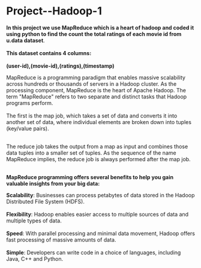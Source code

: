 # Project--Hadoop-1

<table>

 **In this project we use MapReduce which is a heart of hadoop and coded it using python to find the count the total ratings of each movie id from u.data dataset**.<br></br>
  **This dataset contains 4 columns:<br></br>(user-id),(movie-id),(ratings),(timestamp)**
  
  

  MapReduce is a programming paradigm that enables massive scalability across hundreds or thousands of servers in a Hadoop cluster.
  As the processing component, MapReduce is the heart of Apache Hadoop.
  The term "MapReduce" refers to two separate and distinct tasks that Hadoop programs perform.<br></br>
  The first is the map job, which takes a set of data and converts it into another set of data, where individual elements are broken down into tuples (key/value pairs).<br></br>

  The reduce job takes the output from a map as input and combines those data tuples into a smaller set of tuples. As the sequence of the name MapReduce implies, the reduce job is always performed after the map job.<br></br>

  **MapReduce programming offers several benefits to help you gain valuable insights from your big data:**

 **Scalability**: Businesses can process petabytes of data stored in the Hadoop Distributed File System (HDFS).<br></br>
 **Flexibility**: Hadoop enables easier access to multiple sources of data and multiple types of data.<br></br>
 **Speed**: With parallel processing and minimal data movement, Hadoop offers fast processing of massive amounts of data.<br></br>
 **Simple**: Developers can write code in a choice of languages, including Java, C++ and Python.<br></br>

 

</table>
